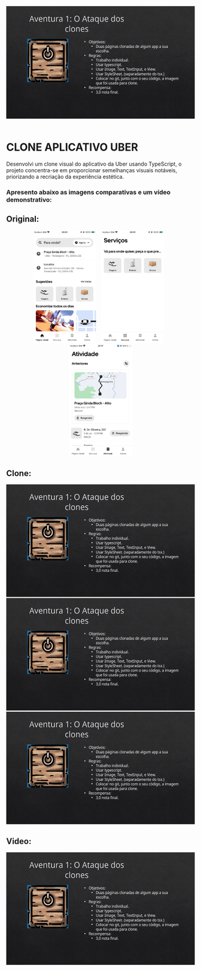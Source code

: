 <div align = "center">
<img height="300px" src = "./comparativo/enunciado.png">
<br><br>

</div> 

# CLONE APLICATIVO UBER

Desenvolvi um clone visual do aplicativo da Uber usando TypeScript, o projeto concentra-se em proporcionar semelhanças visuais notáveis, priorizando a recriação da experiência estética. 

### Apresento abaixo as imagens comparativas e um vídeo demonstrativo:

## Original:
<div align="center">
  <img height="300px" src="./comparativo/originalPrincipal.jpeg" style="max-width: 100%; margin-right: 10px;">
  <img height="300px" src="./comparativo/originalServicos.jpeg" style="max-width: 100%; margin-right: 10px;">
  <img height="300px" src="./comparativo/originalAtividades.jpeg" style="max-width: 100%;">
</div>

## Clone:
<div align="center">
  <img height="300px" src="./comparativo/enunciado.png" style="max-width: 100%; margin-right: 10px;">
  <img height="300px" src="./comparativo/enunciado.png" style="max-width: 100%; margin-right: 10px;">
  <img height="300px" src="./comparativo/enunciado.png" style="max-width: 100%;">
</div>

## Video:

<img height="300px" src = "./comparativo/enunciado.png">
